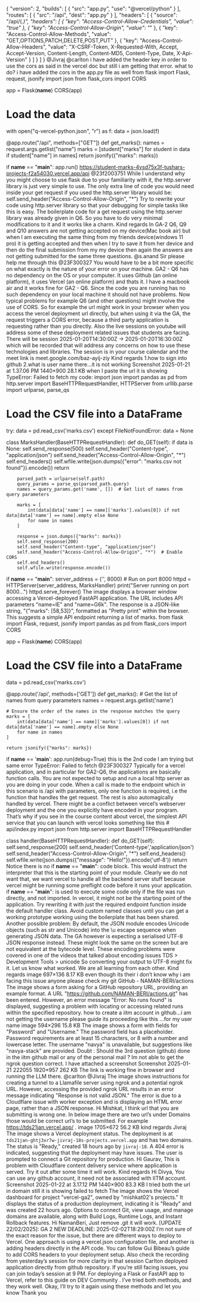 {
  "version": 2,
  "builds": [
    {
      "src": "app.py",
      "use": "@vercel/python"
    }
  ],
  "routes": [
    {
      "src": "/api",
      "dest": "app.py"
    }
  ],
  "headers": [
    {
      "source": "/api/(.*)",
      "headers": [
        { "key": "Access-Control-Allow-Credentials", "value": "true" },
        { "key": "Access-Control-Allow-Origin", "value": "*" },
        {
          "key": "Access-Control-Allow-Methods",
          "value": "GET,OPTIONS,PATCH,DELETE,POST,PUT"
        },
        {
          "key": "Access-Control-Allow-Headers",
          "value": "X-CSRF-Token, X-Requested-With, Accept, Accept-Version, Content-Length, Content-MD5, Content-Type, Date, X-Api-Version"
        }
      ]
    }
  ]
} @Jivraj @carlton i have added the header key in order to use the cors as said in the vercel doc but still i am getting that error. what to do? i have added the cors in the app.py file as well from flask import Flask, request, jsonify
import json
from flask_cors import CORS


app = Flask(__name__)
CORS(app)

# Load the data
with open("q-vercel-python.json", "r") as f:
    data = json.load(f)


@app.route("/api", methods=["GET"])
def get_marks():
    names = request.args.getlist("name")
    marks = [student["marks"] for student in data if student["name"] in names]
    return jsonify({"marks": marks})


if __name__ == "__main__":
    app.run() https://student-marks-4vsd75x3f-tushars-projects-f2a54030.vercel.app/api
@23f2003751 While I understand why you might choose to use flask due to your familiarity with it, the http.server library is just very simple to use. The only extra line of code you would need inside your get request if you used the http.server library would be: self.send_header("Access-Control-Allow-Origin", "*") Try to rewrite your code using http.server library so that your debugging for simple tasks like this is easy. The boilerplate code for a get request using the http.server library was already given in Q6. So you have to do very minimal modifications to it and it works like a charm. Kind regards
In GA-2 Q6, Q9 and Q10 answers are not getting accepted on my device(Mac book air) but when I am executing the same thing from my friends device(windows 11 pro) it is getting accepted and then when I try to save it from her device and then do the final submission from my my device then again the answers are not getting submitted for the same three questions. @s.anand Sir please help me through this
@23F300327 You would have to be a bit more specific on what exactly is the nature of your error on your machine. GA2 - Q6 has no dependency on the OS or your computer. It uses Github (an online platform), it uses Vercel (an online platform) and thats it. I have a macbook air and it works fine for GA2 - Q6. Since the code you are running has no such dependency on your local machine it should not have problems. Now typical problems for example Q6 (and other questions) might involve the use of CORS. So for example the url might work in your browser when you access the vercel deployment url directly, but when using it via the GA, the request triggers a CORS error, because a third party application is requesting rather than you directly. Also the live sessions on youtube will address some of these deployment related issues that students are facing. There will be session 2025-01-20T14:30:00Z → 2025-01-20T16:30:00Z which will be recorded that will address any concerns on how to use these technologies and libraries. The session is in your course calendar and the meet link is meet.google.com/baz-ayij-ziy Kind regards
1.how to sign into github 2.what is user name there…it is not working
Screenshot 2025-01-21 at 1.37.06 PM 1440×900 28.1 KB when I paste the url it is showing TypeError: Failed to fetch my code: import json
import pandas as pd
from http.server import BaseHTTPRequestHandler, HTTPServer
from urllib.parse import urlparse, parse_qs

# Load the CSV file into a DataFrame
try:
    data = pd.read_csv('marks.csv')
except FileNotFoundError:
    data = None

class MarksHandler(BaseHTTPRequestHandler):
    def do_GET(self):
        if data is None:
            self.send_response(500)
            self.send_header("Content-type", "application/json")
            self.send_header("Access-Control-Allow-Origin", "*")
            self.end_headers()
            self.wfile.write(json.dumps({"error": "marks.csv not found"}).encode())
            return

        parsed_path = urlparse(self.path)
        query_params = parse_qs(parsed_path.query)
        names = query_params.get('name', [])  # Get list of names from query parameters

        marks = [
            int(data[data['name'] == name]['marks'].values[0]) if not data[data['name'] == name].empty else None 
            for name in names
        ]

        response = json.dumps({"marks": marks})
        self.send_response(200)
        self.send_header("Content-type", "application/json")
        self.send_header("Access-Control-Allow-Origin", "*")  # Enable CORS
        self.end_headers()
        self.wfile.write(response.encode())

if __name__ == "__main__":
    server_address = ('', 8000)  # Run on port 8000
    httpd = HTTPServer(server_address, MarksHandler)
    print("Server running on port 8000...")
    httpd.serve_forever()
The image displays a browser window accessing a Vercel-deployed FastAPI application. The URL includes API parameters "name=IE" and "name=G6k". The response is a JSON-like string, "{"marks": [58,53]}", formatted as "Pretty print" within the browser. This suggests a simple API endpoint returning a list of marks.
from flask import Flask, request, jsonify
import pandas as pd
from flask_cors import CORS

app = Flask(__name__)
CORS(app)

# Load the CSV file into a DataFrame
data = pd.read_csv('marks.csv')

@app.route('/api', methods=['GET'])
def get_marks():
    # Get the list of names from query parameters
    names = request.args.getlist('name')
    
    # Ensure the order of the names in the response matches the query
    marks = [
        int(data[data['name'] == name]['marks'].values[0]) if not data[data['name'] == name].empty else None 
        for name in names
    ]
    
    return jsonify({"marks": marks})

if __name__ == '__main__':
    app.run(debug=True) this is the 2nd code I am trying but same error TypeError: Failed to fetch
@23F300327 Typically for a vercel application, and in particular for GA2-Q6, the applications are basically function calls. You are not expected to setup and run a local http server as you are doing in your code. When a call is made to the endpoint which in this scenario is /api with parameters, only one function is required, i.e the function that handles the get request. The rest is also automagically handled by vercel. There might be a conflict between vercel’s webserver deployment and the one you explicitly have encoded in your program. That’s why if you see in the course content about vercel, the simplest API service that you can launch with vercel looks something like this # api/index.py
import json
from http.server import BaseHTTPRequestHandler

class handler(BaseHTTPRequestHandler):
    def do_GET(self):
        self.send_response(200)
        self.send_header('Content-type','application/json')
        self.send_header("Access-Control-Allow-Origin", "*")
        self.end_headers()
        self.wfile.write(json.dumps({"message": "Hello!"}).encode('utf-8'))
        return Notice there is no if __name__ == "__main__": code block. This would instruct the interpreter that this is the starting point of your module. Clearly we do not want that, we want vercel to handle all the backend server stuff because vercel might be running some preflight code before it runs your application. if __name__ == "__main__": is used to execute some code only if the file was run directly, and not imported. In vercel, it might not be the starting point of the application. Try rewriting it with just the required endpoint function inside the default handler class. Avoid custom named classes until you can get a working prototype working using the boilerplate that has been shared. Another possible problem: By default, the JSON module encodes Unicode objects (such as str and Unicode) into the \u escape sequence when generating JSON data. The GA however is expecting a serialised  UTF-8 JSON response instead. These might look the same on the screen but are not equivalent at the bytecode level. These encoding problems were covered in one of the videos that talked about encoding issues TDS > Development Tools > unicode So converting your output to UTF-8 might fix it. Let us know what worked. We are all learning from each other. Kind regards
image 697×136 8.17 KB even though its their i don’t know why i am facing this issue anyone please check my git GitHub - NAMAN-BERI/actions
The image shows a form asking for a GitHub repository URL, providing an example format. A URL "https://github.com/NAMAN-BERI/actions.git" has been entered. However, an error message "Error: No runs found" is displayed, suggesting a problem with locating or accessing related runs within the specified repository.
how to create a iitm account in github…i am not getting the username please guide its proceeding like this …for my user name image 594×296 15.8 KB
The image shows a form with fields for "Password" and "Username." The password field has a placeholder. Password requirements are at least 15 characters, or 8 with a number and lowercase letter. The username "navya" is unavailable, but suggestions like "navya-stack" are provided.
Doubt : Should the 3rd question (github) done in the iitm github mail or any of the personal mail ?
Im not able to get the ngrok question correct. I have attached a screenshot Screenshot 2025-01-21 222055 1920×957 262 KB The link is working fine in browser and running the LLM there. @carlton @Jivraj
The image shows instructions for creating a tunnel to a Llamafile server using ngrok and a potential ngrok URL. However, accessing the provided ngrok URL results in an error message indicating "Response is not valid JSON." The error is due to a Cloudflare issue with worker exception and is displaying an HTML error page, rather than a JSON response.
Hi Mishkat, I think url that you are submitting is wrong one. In below image there are two url’s under Domains those would be correct url’s to be submitted. For example https://tds21jan.vercel.app/ . image 1705×672 56.2 KB kind regards Jivraj
The image shows a Vercel deployment status.  The deployment is at `tds21jan-ghtj3xr7w-jivraj-18s-projects.vercel.app` and has two domains. The status is "Ready," created 18 hours ago by `jivraj-18`. A 404 error is indicated, suggesting that the deployment may have issues. The user is prompted to connect a Git repository for production.
Hi Gaurav, This is problem with Cloudflare content delivery service where application is served. Try it out after some time it will work. Kind regards
Hi Divya, You can use any github account, it need not be associated with IITM account.
Screenshot 2025-01-22 at 3.17.12 PM 1440×900 83.3 KB I tried both the url in domain still it is showing failed to fetch
The image shows the Vercel dashboard for project "vercel-ga2", owned by "mishkat02's projects."  It displays the status of a production deployment, indicating it is "Ready" and was created 22 hours ago.  Options to connect Git, view usage, and manage domains are available, along with Build Logs, Runtime Logs, and Instant Rollback features.
Hi NamanBeri, Just remove .git it will work.
[UPDATE 22/02/2025]: GA 2 NEW DEADLINE: 2025-02-02T18:29:00Z
I’m not sure of the exact reason for the issue, but there are different ways to deploy to Vercel. One approach is using a vercel.json configuration file, and another is adding headers directly in the API code. You can follow Gui Bibeau’s guide to add CORS headers to your deployment setup. Also check the recording from yesterday’s session for more clarity in that session Carlton deployed application directly from github repository. If you’re still facing issues, you can join today’s session at 9 PM. For deploying a Flask or FastAPI app to Vercel, refer to this guide on DEV Community . I’ve tried both methods, and they work well.
Okay,  I’ll try to it again using these methods and let you know Thank you
